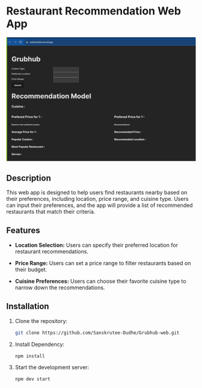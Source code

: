 # Restaurant Recommendation Web App

![App Screenshot](result.png)

## Description

This web app is designed to help users find restaurants nearby based on their preferences, including location, price range, and cuisine type. Users can input their preferences, and the app will provide a list of recommended restaurants that match their criteria.

## Features

- **Location Selection:** Users can specify their preferred location for restaurant recommendations.

- **Price Range:** Users can set a price range to filter restaurants based on their budget.

- **Cuisine Preferences:** Users can choose their favorite cuisine type to narrow down the recommendations.


## Installation

1. Clone the repository:

   ```bash
   git clone https://github.com/Sanskrutee-Dudhe/Grubhub-web.git
2. Install Dependency:

   ```bash
   npm install
2. Start the development server:

   ```bash
   npm dev start

